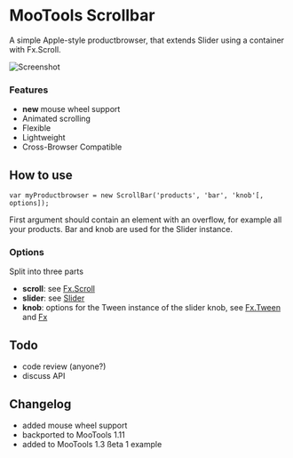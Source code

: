 MooTools Scrollbar
==================

A simple Apple-style productbrowser, that extends Slider using a container with Fx.Scroll.

![Screenshot](http://www.mild.ch/assets/images/scrollbar/snip.png)

### Features

 * **new** mouse wheel support
 * Animated scrolling
 * Flexible
 * Lightweight
 * Cross-Browser Compatible

How to use
----------

	var myProductbrowser = new ScrollBar('products', 'bar', 'knob'[, options]);

First argument should contain an element with an overflow, for example all your products. Bar and knob are used for the Slider instance.

### Options

Split into three parts

 * **scroll**: see [Fx.Scroll](http://mootools.net/docs/more/Fx/Fx.Scroll)
 * **slider**: see [Slider](http://mootools.net/docs/more/Drag/Slider)
 * **knob**: options for the Tween instance of the slider knob, see [Fx.Tween](http://mootools.net/docs/core/Fx/Fx.Tween) and [Fx](http://mootools.net/docs/core/Fx/Fx)

Todo
----

 * code review (anyone?)
 * discuss API
 
Changelog
---------

 * added mouse wheel support
 * backported to MooTools 1.11
 * added to MooTools 1.3 ßeta 1 example